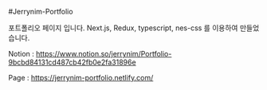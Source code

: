 #Jerrynim-Portfolio

포트폴리오 페이지 입니다.
Next.js, Redux, typescript, nes-css 를 이용하여 만들었습니다.

Notion : https://www.notion.so/jerrynim/Portfolio-9bcbd84131cd487cb42fb0e2fa31896e

Page : https://jerrynim-portfolio.netlify.com/
